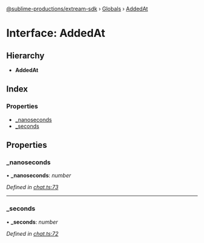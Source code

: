 [@sublime-productions/extream-sdk](../README.md) › [Globals](../globals.md) › [AddedAt](addedat.md)

# Interface: AddedAt

## Hierarchy

* **AddedAt**

## Index

### Properties

* [_nanoseconds](addedat.md#_nanoseconds)
* [_seconds](addedat.md#_seconds)

## Properties

###  _nanoseconds

• **_nanoseconds**: *number*

*Defined in [chat.ts:73](https://github.com/Extream-SaaS/ex-sdk/blob/b2de5a9/src/chat.ts#L73)*

___

###  _seconds

• **_seconds**: *number*

*Defined in [chat.ts:72](https://github.com/Extream-SaaS/ex-sdk/blob/b2de5a9/src/chat.ts#L72)*

